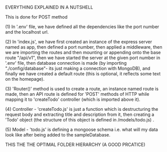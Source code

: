 EVERYTHING EXPLAINED IN A NUTSHELL

This is done for POST method

(1) In '.env' file, we have defined all the dependencies like the port number and the localhost url.

(2) In 'index.js', we have first created an instance of the express server named as app, then defined a port number, then applied a middleware, then we are importing the routes and then mounting or appending onto the base route "/api/v1", then we have started the server at the given port number in '.env' file, then database connection is made (by importing "./config/database"- its just making a connection with MongoDB), and finally we have created a default route (this is optional, it reflects some text on the homepage).

(3) 'Router()' method is used to create a route, an instance named route is made, then an API route is defined for 'POST' methods of HTTP while mapping it to 'createTodo' controller (which is imported above it).

(4) Controller - 'createTodo.js' is just a function which is destructuring the request body and extracting title and description from it, then creating a 'Todo' object (the structure of this object is defined in /models/todo.js) .

(5) Model - 'todo.js' is defining a mongoose schema i.e. what will my data look like after being added to the sampleDatabase.



THIS THE THE OPTIMAL FOLDER HIERARCHY (A GOOD PRCATICE)